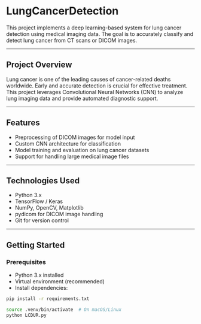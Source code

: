 # LungCancerDetection

This project implements a deep learning-based system for lung cancer detection using medical imaging data. The goal is to accurately classify and detect lung cancer from CT scans or DICOM images.

---

## Project Overview

Lung cancer is one of the leading causes of cancer-related deaths worldwide. Early and accurate detection is crucial for effective treatment. This project leverages Convolutional Neural Networks (CNN) to analyze lung imaging data and provide automated diagnostic support.

---

## Features

- Preprocessing of DICOM images for model input
- Custom CNN architecture for classification
- Model training and evaluation on lung cancer datasets
- Support for handling large medical image files

---

## Technologies Used

- Python 3.x
- TensorFlow / Keras
- NumPy, OpenCV, Matplotlib
- pydicom for DICOM image handling
- Git for version control

---

## Getting Started

### Prerequisites

- Python 3.x installed
- Virtual environment (recommended)
- Install dependencies:

```bash
pip install -r requirements.txt

source .venv/bin/activate  # On macOS/Linux
python LCDUR.py

